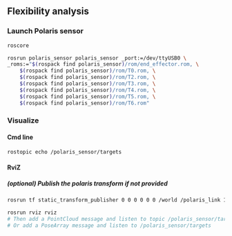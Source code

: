 ## Flexibility analysis 

### Launch Polaris sensor

```bash
roscore
```

```bash
rosrun polaris_sensor polaris_sensor _port:=/dev/ttyUSB0 \
_roms:="$(rospack find polaris_sensor)/rom/end_effector.rom, \
	$(rospack find polaris_sensor)/rom/T0.rom, \
	$(rospack find polaris_sensor)/rom/T2.rom, \
	$(rospack find polaris_sensor)/rom/T3.rom, \
	$(rospack find polaris_sensor)/rom/T4.rom, \
	$(rospack find polaris_sensor)/rom/T5.rom, \
	$(rospack find polaris_sensor)/rom/T6.rom"
```

### Visualize
#### Cmd line
```bash
rostopic echo /polaris_sensor/targets
```

#### RviZ

##### (optional) Publish the polaris transform if not provided
```bash
rosrun tf static_transform_publisher 0 0 0 0 0 0 /world /polaris_link 100
```


```bash
rosrun rviz rviz
# Then add a PointCloud message and listen to topic /polaris_sensor/targets_cloud
# Or add a PoseArray message and listen to /polaris_sensor/targets
```



